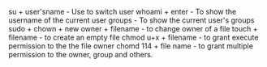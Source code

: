 su + user'sname	- Use to switch user
whoami + enter	- To show the username of the current user
groups - To show the current user's groups
sudo + chown + new owner + filename -	to change owner of a file
touch + filename -	to create an empty file
chmod u+x + filename -	to grant execute permission  to the the file owner
chomd 114 + file name -	to grant multiple permission to the owner, group and others.

